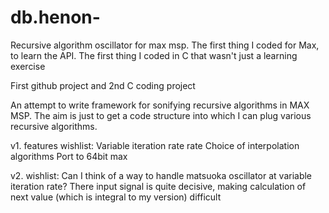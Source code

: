 # db.henon-
Recursive algorithm oscillator for max msp. The first thing I coded for Max, to learn the API. The first thing I coded in C that wasn't just a learning exercise

First github project and 2nd C coding project

An attempt to write framework for sonifying recursive algorithms in MAX MSP. 
The aim is just to get a code structure into which I can plug various recursive algorithms.

v1. features wishlist:
Variable iteration rate rate 
Choice of interpolation algorithms
Port to 64bit max

v2. wishlist:
Can I think of a way to handle matsuoka oscillator at variable iteration rate? 
There input signal is quite decisive, making calculation of next value (which is integral to my version) difficult
